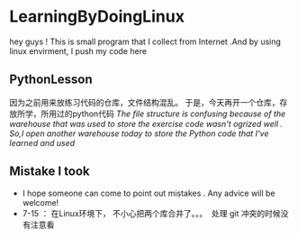 # LearningByDoingLinux
hey guys ! This is small program that I collect from Internet .And by using linux envirment, I push my code here
## PythonLesson
因为之前用来放练习代码的仓库，文件结构混乱。 于是，今天再开一个仓库，存放所学，所用过的python代码
*The file structure is confusing because of the warehouse that was used to store the exercise code wasn't ogrized well . So,I open another warehouse today to store the Python code that I've learned and used*


## Mistake I took
* I hope someone can come to point out mistakes .  Any advice will be welcome!
* 7-15 ： 在Linux环境下， 不小心把两个库合并了。。。  处理 git 冲突的时候没有注意看
